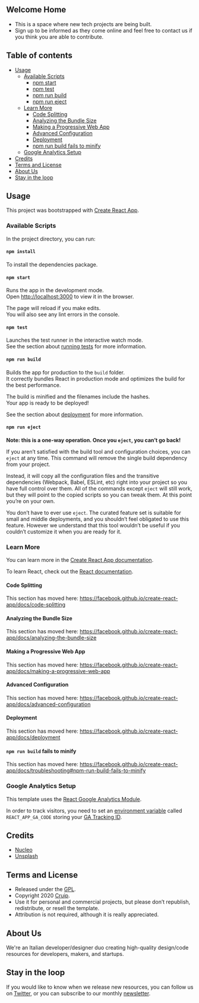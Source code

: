 ## Welcome Home

* This is a space where new tech projects are being built.
* Sign up to be informed as they come online and feel free to contact us if you think you are able to contribute.


## Table of contents

* [Usage](#usage)
  * [Available Scripts](#available-scripts)
    * [npm start](#npm-start)
    * [npm test](#npm-test)
    * [npm run build](#npm-run-build)
    * [npm run eject](#npm-run-eject)
  * [Learn More](#learn-more)
    * [Code Splitting](#code-splitting)
    * [Analyzing the Bundle Size](#analyzing-the-bundle-size)
    * [Making a Progressive Web App](#making-a-progressive-web-app)
    * [Advanced Configuration](#advanced-configuration)
    * [Deployment](#deployment)
    * [npm run build fails to minify](#npm-run-build-fails-to-minify)
  * [Google Analytics Setup](#google-analytics-setup)
* [Credits](#credits)
* [Terms and License](#terms-and-license)
* [About Us](#about-us)
* [Stay in the loop](#stay-in-the-loop)

## Usage

This project was bootstrapped with [Create React App](https://github.com/facebook/create-react-app).

### Available Scripts

In the project directory, you can run:

#### `npm install`
To install the dependencies package.

#### `npm start`

Runs the app in the development mode.<br>
Open [http://localhost:3000](http://localhost:3000) to view it in the browser.

The page will reload if you make edits.<br>
You will also see any lint errors in the console.

#### `npm test`

Launches the test runner in the interactive watch mode.<br>
See the section about [running tests](https://facebook.github.io/create-react-app/docs/running-tests) for more information.

#### `npm run build`

Builds the app for production to the `build` folder.<br>
It correctly bundles React in production mode and optimizes the build for the best performance.

The build is minified and the filenames include the hashes.<br>
Your app is ready to be deployed!

See the section about [deployment](https://facebook.github.io/create-react-app/docs/deployment) for more information.

#### `npm run eject`

**Note: this is a one-way operation. Once you `eject`, you can’t go back!**

If you aren’t satisfied with the build tool and configuration choices, you can `eject` at any time. This command will remove the single build dependency from your project.

Instead, it will copy all the configuration files and the transitive dependencies (Webpack, Babel, ESLint, etc) right into your project so you have full control over them. All of the commands except `eject` will still work, but they will point to the copied scripts so you can tweak them. At this point you’re on your own.

You don’t have to ever use `eject`. The curated feature set is suitable for small and middle deployments, and you shouldn’t feel obligated to use this feature. However we understand that this tool wouldn’t be useful if you couldn’t customize it when you are ready for it.

### Learn More

You can learn more in the [Create React App documentation](https://facebook.github.io/create-react-app/docs/getting-started).

To learn React, check out the [React documentation](https://reactjs.org/).

#### Code Splitting

This section has moved here: https://facebook.github.io/create-react-app/docs/code-splitting

#### Analyzing the Bundle Size

This section has moved here: https://facebook.github.io/create-react-app/docs/analyzing-the-bundle-size

#### Making a Progressive Web App

This section has moved here: https://facebook.github.io/create-react-app/docs/making-a-progressive-web-app

#### Advanced Configuration

This section has moved here: https://facebook.github.io/create-react-app/docs/advanced-configuration

#### Deployment

This section has moved here: https://facebook.github.io/create-react-app/docs/deployment

#### `npm run build` fails to minify

This section has moved here: https://facebook.github.io/create-react-app/docs/troubleshooting#npm-run-build-fails-to-minify

### Google Analytics Setup

This template uses the [React Google Analytics Module](https://github.com/react-ga/react-ga).

In order to track visitors, you need to set an [environment variable](https://create-react-app.dev/docs/adding-custom-environment-variables/) called `REACT_APP_GA_CODE` storing your [GA Tracking ID](https://support.google.com/analytics/answer/7372977).

## Credits

- [Nucleo](https://nucleoapp.com/)
- [Unsplash](https://unsplash.com/)

## Terms and License

- Released under the [GPL](https://www.gnu.org/licenses/gpl-3.0.html).
- Copyright 2020 [Cruip](https://cruip.com/).
- Use it for personal and commercial projects, but please don’t republish, redistribute, or resell the template.
- Attribution is not required, although it is really appreciated.

## About Us

We're an Italian developer/designer duo creating high-quality design/code resources for developers, makers, and startups.

## Stay in the loop

If you would like to know when we release new resources, you can follow us on [Twitter](https://twitter.com/Cruip_com), or you can subscribe to our monthly [newsletter](https://cruip.com/#subscribe).
